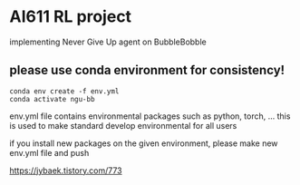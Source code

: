 # AI611 RL project

implementing Never Give Up agent on BubbleBobble

## please use conda environment for consistency!


    conda env create -f env.yml
    conda activate ngu-bb


env.yml file contains environmental packages such as python, torch, ...
this is used to make standard develop environmental for all users

if you install new packages on the given environment, please make new env.yml file and push

<https://jybaek.tistory.com/773>


